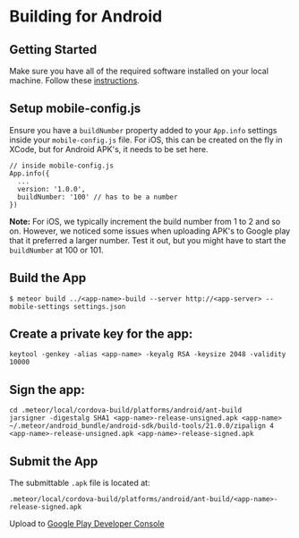 # Building for Android

## Getting Started
Make sure you have all of the required software installed on your local machine. Follow these [instructions](https://github.com/meteor/meteor/wiki/Mobile-Development-Install:-Android-on-Mac).

## Setup mobile-config.js

Ensure you have a `buildNumber` property added to your `App.info` settings inside your `mobile-config.js` file. For iOS, this can be created on the fly in XCode, but for Android APK's, it needs to be set here.

```
// inside mobile-config.js
App.info({
  ...
  version: '1.0.0',
  buildNumber: '100' // has to be a number
})
```

**Note:** 
For iOS, we typically increment the build number from 1 to 2 and so on. However, we noticed some issues when uploading APK's to Google play that it preferred a larger number. Test it out, but you might have to start the `buildNumber` at 100 or 101.


## Build the App
`$ meteor build ../<app-name>-build --server http://<app-server> --mobile-settings settings.json`

## Create a private key for the app:
```
keytool -genkey -alias <app-name> -keyalg RSA -keysize 2048 -validity 10000
```

## Sign the app:
```
cd .meteor/local/cordova-build/platforms/android/ant-build
jarsigner -digestalg SHA1 <app-name>-release-unsigned.apk <app-name>
~/.meteor/android_bundle/android-sdk/build-tools/21.0.0/zipalign 4 <app-name>-release-unsigned.apk <app-name>-release-signed.apk
```

## Submit the App
The submittable `.apk` file is located at:

```
.meteor/local/cordova-build/platforms/android/ant-build/<app-name>-release-signed.apk
```

Upload to [Google Play Developer Console](https://play.google.com/apps/publish)

